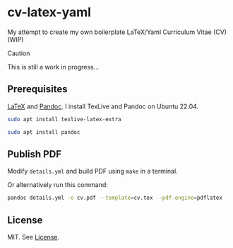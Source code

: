 # cv-latex-yaml
My attempt to create my own boilerplate LaTeX/Yaml Curriculum Vitae (CV) (WIP)

> [!CAUTION]
> This is still a work in progress...

## Prerequisites
[LaTeX][latex-link] and [Pandoc][pandoc-link]. I install TexLive and Pandoc on Ubuntu 22.04.

```bash
sudo apt install texlive-latex-extra
```

```bash
sudo apt install pandoc
```

## Publish PDF

Modify `details.yml` and build PDF using `make` in a terminal.

Or alternatively run this command:
```bash
pandoc details.yml -o cv.pdf --template=cv.tex --pdf-engine=pdflatex
```

## License
MIT. See [License](LICENSE).

[latex-link]: https://www.latex-project.org/
[pandoc-link]: https://pandoc.org/ 
